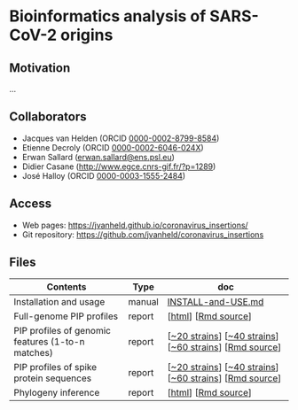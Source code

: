 # Bioinformatics analysis of SARS-CoV-2 origins
## Motivation

...

## Collaborators

- Jacques van Helden (ORCID [0000-0002-8799-8584](https://orcid.org/0000-0002-8799-8584))
- Etienne Decroly (ORCID [0000-0002-6046-024X](https://orcid.org/0000-0002-6046-024X))
- Erwan Sallard	(<erwan.sallard@ens.psl.eu>)
- Didier Casane (<http://www.egce.cnrs-gif.fr/?p=1289>)
- José Halloy (ORCID [0000-0003-1555-2484](https://orcid.org/0000-0003-1555-2484))

## Access


- Web pages: <https://jvanheld.github.io/coronavirus_insertions/>
- Git repository: <https://github.com/jvanheld/coronavirus_insertions>

## Files

| Contents | Type | doc |
|--------------------------------------|---------|---------------------|
| Installation and usage  | manual | [INSTALL-and-USE.md](INSTALL-and-USE.md) |
| Full-genome PIP profiles | report | [[html](reports/pip-profiles.html)] [[Rmd source](https://raw.githubusercontent.com/jvanheld/coronavirus_insertions/master/reports/pip-profiles.Rmd)] |
| PIP profiles of genomic features (1-to-n matches)  | report | [[~20 strains](reports/one-to-n-matches_around-CoV-2-plus-GISAID.html)] [[~40 strains](reports/one-to-n-matches_selected-plus-GISAID.html)] [[~60 strains](reports/one-to-n-matches_all-plus-GISAID.html)] [[Rmd source](https://raw.githubusercontent.com/jvanheld/coronavirus_insertions/master/reports/one-to-n-matches.Rmd)] |
| PIP profiles of spike protein sequences | report | [[~20 strains](reports/PIP_spike-proteins_around-CoV-2-plus-GISAID.html)] [[~40 strains](reports/PIP_spike-proteins_selected-plus-GISAID.html)] [[~60 strains](reports/PIP_spike-proteins_all-plus-GISAID.html)] [[Rmd source](https://raw.githubusercontent.com/jvanheld/coronavirus_insertions/master/reports/PIP_spike-proteins.Rmd)] |
| Phylogeny inference  | report | [[html](reports/phylogeny.html)] [[Rmd source](https://raw.githubusercontent.com/jvanheld/coronavirus_insertions/master/reports/phylogeny.Rmd)] |


